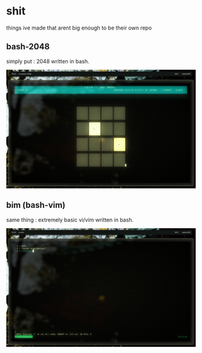 # shit
things ive made that arent big enough to be their own repo

## bash-2048
simply put : 2048 written in bash.

![preview](bash-2048/preview.png)

## bim (bash-vim)
same thing : extremely basic vi/vim written in bash.

![preview](bim/preview.png)
